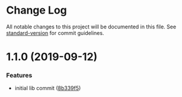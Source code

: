 # Change Log

All notable changes to this project will be documented in this file. See [standard-version](https://github.com/conventional-changelog/standard-version) for commit guidelines.

# 1.1.0 (2019-09-12)


### Features

* initial lib commit ([8b339f5](https://github.com/alexsasharegan/middleware/commit/8b339f5))
